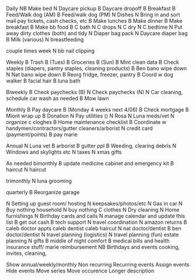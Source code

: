 Daily
NB Make bed
N Daycare pickup
B Daycare dropoff
B Breakfast
B Feed/Walk dog (AM)
B Feed/walk dog (PM)
N Dishes
N Bring in and sort mail 
	pay tickets, cash checks, etc
B Make lunches
B Make dinner
B Make breakfast
B Make bb food
B C bath
N C drops
N C dry
N C bedtime
N Put away dirty clothes (both) and tidy
N Diaper bag pack
N Daycare diaper bag
B Milk (various)
N breastfeeding

couple times week
N bb nail clipping


Weekly
B Trash B (Tues)
B Groceries B (Sun)
B Mint clean data
B Check staples (diapers, pantry staples, cleaning products)
B Ben bano wipe down
N Nat bano wipe down
B Reorg fridge, freezer, pantry
B Coord w dog walker
B facial hair
B luna bath


Biweekly
B Check paychecks (B)
N Check paychecks (N)
N Car cleaning, schedule car wash as needed
B Mow lawn


Monthly
B Pay daycare B (Monday 4 weeks next 4/06)
B Check mortgage
B Miont wrap up
B Donation
N Pay utilities ()
N Rosa
N Luna meds/vet
N organize c cloghes
B Home maintenance checklist
B Coordinate w handymen/contractors/gutter cleaners/arborist
N credit card (payment/points)
B pay marie





Annual
N Luna vet
B arborist
B gutter ppl
B Weeding, clearing debris
N Windows and skylights etc
N taxes
N xmas gifts





As needed
bimonthly
B update medicine cabinet and emergency kit
B haircut
N haircut

trimonthly
N luna grooming

quarterly
B Reorganize garage

N Setting up guest room/ hosting
N keepsakes/photos/etc
N Gas in car
N Buy nothing household
N buy nothing C clothes
N Dry cleaning
N Home furnishings
N Birthday cards and calls
N manage calendar and update this list
B get out cash
B tech support
N travel coordination
N amazon returns
B caleb doctor appts
 caleb dentist
 caleb haircut
N nat doctor/dentist
B ben doctor/dentist
N travel planning (logistics)
N travel planning (fun)
 estate planning
N gifts
B middle of night comfort
B medical bills and health insurance stuff/ marie reimbursement
NB Birthdays and events
	cooking, invites, cleaning, 




Show annual/weekly/monthly
Non recurring
Recurring events
Assign events
Hide events
Move series
Move occurence
Longer description


